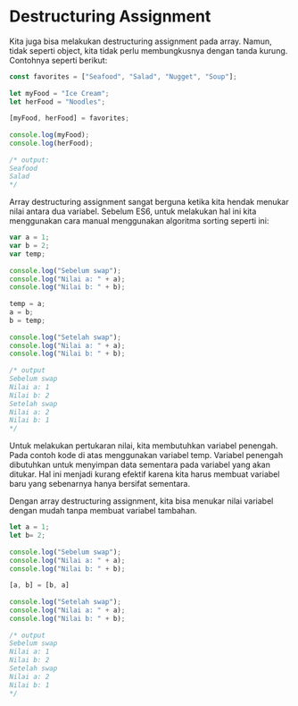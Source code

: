 # Destructuring Assignment

Kita juga bisa melakukan destructuring assignment pada array. Namun, tidak seperti object, kita tidak perlu membungkusnya dengan tanda kurung. Contohnya seperti berikut:

```javascript
const favorites = ["Seafood", "Salad", "Nugget", "Soup"];
 
let myFood = "Ice Cream";
let herFood = "Noodles";
 
[myFood, herFood] = favorites;
 
console.log(myFood);
console.log(herFood);
 
/* output:
Seafood
Salad
*/
```

Array destructuring assignment sangat berguna ketika kita hendak menukar nilai antara dua variabel. Sebelum ES6, untuk melakukan hal ini kita menggunakan cara manual menggunakan algoritma sorting seperti ini:

```javascript
var a = 1;
var b = 2;
var temp;
 
console.log("Sebelum swap");
console.log("Nilai a: " + a);
console.log("Nilai b: " + b);
 
temp = a;
a = b;
b = temp;
 
console.log("Setelah swap");
console.log("Nilai a: " + a);
console.log("Nilai b: " + b);
 
/* output
Sebelum swap
Nilai a: 1
Nilai b: 2
Setelah swap
Nilai a: 2
Nilai b: 1
*/
```

Untuk melakukan pertukaran nilai, kita membutuhkan variabel penengah. Pada contoh kode di atas menggunakan variabel temp. Variabel penengah dibutuhkan untuk menyimpan data sementara pada variabel yang akan ditukar. Hal ini menjadi kurang efektif karena kita harus membuat variabel baru yang sebenarnya hanya bersifat sementara.

Dengan array destructuring assignment, kita bisa menukar nilai variabel dengan mudah tanpa membuat variabel tambahan.

```javascript
let a = 1;
let b= 2;
 
console.log("Sebelum swap");
console.log("Nilai a: " + a);
console.log("Nilai b: " + b);
 
[a, b] = [b, a]
 
console.log("Setelah swap");
console.log("Nilai a: " + a);
console.log("Nilai b: " + b);
 
/* output
Sebelum swap
Nilai a: 1
Nilai b: 2
Setelah swap
Nilai a: 2
Nilai b: 1
*/
```

